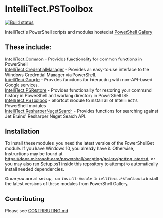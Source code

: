 # IntelliTect.PSToolbox
[![Build status](https://intellitect.visualstudio.com/PSToolbox/_apis/build/status/PSToolbox-CI)](https://intellitect.visualstudio.com/PSToolbox/_build/latest?definitionId=48)

IntelliTect's PowerShell scripts and modules hosted at [PowerShell Gallery](https://www.powershellgallery.com/packages?q=Intellitect)

## These include:
[IntelliTect.Common](https://www.powershellgallery.com/packages/IntelliTect.Common/) - Provides functionality for common functions in PowerShell<br>
[IntelliTect.CredentialManager](https://www.powershellgallery.com/packages/IntelliTect.CredentialManager/) - Provides an easy-to-use interface to the Windows Credential Manager via PowerShell.<br>
[IntelliTect.Google](https://www.powershellgallery.com/packages/IntelliTect.Google/) - Provides functions for interacting with non-API-based Google services.<br>
[IntelliTect.PSRestore](https://www.powershellgallery.com/packages/IntelliTect.PSRestore/) - Provides functionality for restoring your command history in PowerShell and working directory in PowerShell ISE.<br>
[IntelliTect.PSToolbox](https://www.powershellgallery.com/packages/IntelliTect.PSToolbox/) - Shortcut module to install all of IntelliTect's PowerShell modules<br>
[IntelliTect.ResharperNugetSearch](https://www.powershellgallery.com/packages/IntelliTect.ResharperNugetSearch/) - Provides functions for searching against Jet Brains' Resharper Nuget Search API.<br>

## Installation
To install these modules, you need the latest version of the PowerShellGet module. If you have Windows 10, you already have it. Otherwise, Instructions may be found at https://docs.microsoft.com/powershell/scripting/gallery/getting-started, or you may also run Setup.ps1 inside this repository to attempt to automatically install needed dependencies.

Once you are all set up, run `Install-Module IntelliTect.PSToolbox` to install the latest versions of these modules from PowerShell Gallery. 

## Contributing
Please see [CONTRIBUTING.md](CONTRIBUTING.md)

